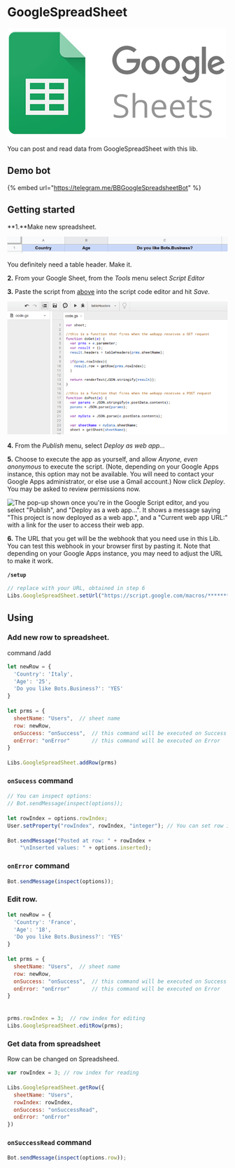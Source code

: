 # GoogleSpreadSheet

![](../.gitbook/assets/image.png)

You can post and read data from GoogleSpreadSheet with this lib.

## Demo bot

{% embed url="https://telegram.me/BBGoogleSpreadsheetBot" %}



## Getting started

**1.**Make new spreadsheet. 

![](../.gitbook/assets/image%20%2821%29.png)

You definitely need a table header. Make it.

**2.** From your Google Sheet, from the _Tools_ menu select _Script Editor_

**3.** Paste the script from [above](https://gist.github.com/bots-business/b627418423a2c5df3b4ed329181077f0) into the script code editor and hit _Save._

![](../.gitbook/assets/image%20%281%29.png)

**4.**  From the _Publish_ menu, select _Deploy as web app…_  
  
**5.** Choose to execute the app as yourself, and allow _Anyone, even anonymous_ to execute the script. \(Note, depending on your Google Apps instance, this option may not be available. You will need to contact your Google Apps administrator, or else use a Gmail account.\) Now click _Deploy_. You may be asked to review permissions now.

![The pop-up shown once you&apos;re in the Google Script editor, and you select &quot;Publish&quot;, and &quot;Deploy as a web app...&quot;. It shows a message saying &quot;This project is now deployed as a web app.&quot;, and a &quot;Current web app URL:&quot; with a link for the user to access their web app.](https://static1.squarespace.com/static/51814c87e4b0c1fda9c1fc50/t/5ab15222758d468109439ada/1521570432794/2-google-sheets-script-deploy.png?format=500w)

**6.** The URL that you get will be the webhook that you need use in this Lib. You can test this webhook in your browser first by pasting it. Note that depending on your Google Apps instance, you may need to adjust the URL to make it work. 

**`/setup`**

```javascript
// replace with your URL, obtained in step 6
Libs.GoogleSpreadSheet.setUrl("https://script.google.com/macros/*******");
```



## Using

### Add new row to spreadsheet.

command /add

```javascript
let newRow = {
  'Country': 'Italy',
  'Age': '25',
  'Do you like Bots.Business?': 'YES'
}

let prms = {
  sheetName: "Users",  // sheet name
  row: newRow,
  onSuccess: "onSuccess",  // this command will be executed on Success
  onError: "onError"       // this command will be executed on Error
}

Libs.GoogleSpreadSheet.addRow(prms)
```

### `onSucess` command

```javascript
// You can inspect options:
// Bot.sendMessage(inspect(options));

let rowIndex = options.rowIndex;
User.setProperty("rowIndex", rowIndex, "integer"); // You can set row index to options

Bot.sendMessage("Posted at row: " + rowIndex + 
    "\nInserted values: " + options.inserted);
```

### `onError` command

```javascript
Bot.sendMessage(inspect(options));
```

### Edit row.

```javascript
let newRow = {
  'Country': 'France',
  'Age': '18',
  'Do you like Bots.Business?': 'YES'
}

let prms = {
  sheetName: "Users",  // sheet name
  row: newRow,
  onSuccess: "onSuccess",  // this command will be executed on Success
  onError: "onError"       // this command will be executed on Error
}


prms.rowIndex = 3;  // row index for editing
Libs.GoogleSpreadSheet.editRow(prms);

```

### Get data from spreadsheet

Row can be changed on Spreadsheed.

```javascript
var rowIndex = 3; // row index for reading

Libs.GoogleSpreadSheet.getRow({
  sheetName: "Users",
  rowIndex: rowIndex,
  onSuccess: "onSuccessRead",
  onError: "onError"
})
```

### `onSuccessRead` command

```javascript
Bot.sendMessage(inspect(options.row));
```

